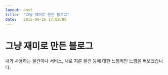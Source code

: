 ```yaml
---
layout: post
title:  "그냥 재미로 만든 블로그"
date:   2015-06-26 17:08:00
---
```


그냥 재미로 만든 블로그
==================

내가 사용하는 물건이나 서비스, 새로 지른 물건 등에 대한 느낌적인 느낌을 써보겠습니다.